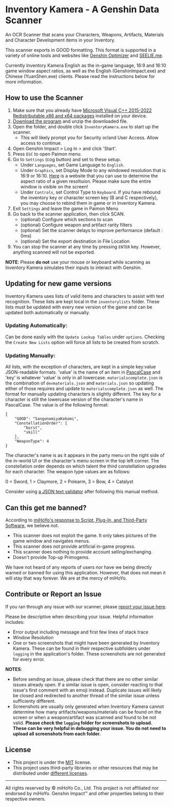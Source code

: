 # Inventory Kamera - A Genshin Data Scanner
An OCR Scanner that scans your Characters, Weapons, Artifacts, Materials and Character Development items in your Inventory.

This scanner exports in GOOD formatting. This format is supported in a variety of online tools and websites like [Genshin Optimizer](https://frzyc.github.io/genshin-optimizer/#/) and [SEELIE.me](https://seelie.me/).


Currently Inventory Kamera English as the in-game language, 16:9 and 16:10 game window aspect ratios, as well as the English (GenshinImpact.exe) and Chinese (YuanShen.exe) clients. Please read the instructions below for more information.



## How to use the Scanner
1. Make sure that you already have [Microsoft Visual C++ 2015-2022 Redistributable x86 and x64 packages](https://docs.microsoft.com/en-us/cpp/windows/latest-supported-vc-redist?view=msvc-170#visual-studio-2015-2017-2019-and-2022) installed on your device.
2. [Download the program](https://github.com/Andrewthe13th/Inventory_Kamera/releases) and unzip the downloaded file.
3. Open the folder, and double click `InventoryKamera.exe` to start up the scanner.
    - This will likely prompt you for Security or/and User Access. Allow access to continue.
4. Open Genshin Impact > Log In > and click 'Start'. 
5. Press `ESC` to open Paimon menu.
6. Go to `Settings` (cog button) and set to these setup.
   - Under `Languages`, set Game Language to `English`.
   - Under `Graphics`, set Display Mode to any windowed resolution that is 16:9 or 16:10. [Here](https://andrew.hedges.name/experiments/aspect_ratio/) is a website that you can use to determine the aspect ratio of a given resoltuion. Please make sure the entire window is visible on the screen!
   - Under `Controls`, set Control Type to `Keyboard`. If you have rebound the inventory key or character screen key (B and C respectively), you may choose to rebind them in game or in Inventory Kamera.
7. Exit `Settings` and leave the game in Paimon Menu
8. Go back to the scanner application, then click SCAN.
   - (optional) Configure which sections to scan
   - (optional) Configure weapon and artifact rarity filters
   - (optional) Set the scanner delays to improve performance (default : 0ms)
   - (optional) Set the export destination in File Location
9. You can stop the scanner at any time by pressing `ENTER` key. However, anything scanned will not be exported.

**NOTE**: Please **do not** use your mouse or keyboard while scanning as Inventory Kamera simulates their inputs to interact with Genshin. 

## Updating for new game versions

Inventory Kamera uses lists of valid items and characters to assist with text recognition. These lists are kept local in the `inventorylists` folder. These lists must be updated with every new version of the game and can be updated both automatically or manually.

### **Updating Automatically:** 
Can be done easily with the `Update Lookup Tables` under `options`. Checking the `Create New Lists` option will force all lists to be created from scratch.

### **Updating Manually:**
All lists, with the exception of characters, are kept in a simple key:value JSON-readable formats. 'value' is the name of an item in [PascalCase](https://en.wikipedia.org/wiki/Naming_convention_(programming)#Examples_of_multiple-word_identifier_formats) and 'key' is whatever 'value' is only in all lowercase. `materialscomplete.json` is the combination of `devmaterials.json` and `materials.json` so updating either of those requires and update to `materialscomplete.json`  as well. The format for manually updating characters is slightly different. The key for a character is still the lowercase version of the character's name in PascalCase. The value is of the following format:

```
{
    "GOOD": "SangonomiyaKokomi",
    "ConstellationOrder": [
        "burst",
        "skill"
    ],
    "WeaponType": 4
}
```
The character's name is as it appears in the party menu on the right side of the in-world UI or the character's menu screen in the top left corner. The constellation order depends on which talent the third constellation upgrades for each character. The weapon type values are as follows:

0 = Sword, 1 = Claymore, 2 = Polearm, 3 = Bow, 4 = Catalyst

Consider using [a JSON text validator](https://jsonlint.com/) after following this manual method.

## Can this get me banned?
 According to [miHoYo's response to Script, Plug-In, and Third-Party Software](https://genshin.mihoyo.com/en/news/detail/5763), we believe not. 
- This scanner does not exploit the game. It only takes pictures of the game window and navigates menus.
- This scanner does not provide artificial in-game progress.
- This scanner does nothing to provide account selling/exchanging.
- Doesn't provide Top-up Primogems. 

We have not heard of any reports of users nor have we being directly warned or banned for using this application. However, that does not mean it will stay that way forever. We are at the mercy of miHoYo.

## Contribute or Report an Issue
If you ran through any issue with our scanner, please [report your issue here](https://github.com/Andrewthe13th/Inventory_Kamera/issues).

Please be descriptive when describing your issue. Helpful information includes:

* Error output including message and first few lines of stack trace
* Window Resolution
* One or two screenshots that might have been generated by Inventory Kamera. These can be found in their respective subfolders under `logging` in the application's folder. These screenshots are not generated for every error.




**NOTES**:
* Before sending an issue, please check that there are no other similar issues already open. If a similar issue is open, consider reacting to that issue's first comment with an emoji instead. Duplicate issues will likely be closed and redirected to another thread of the similar issue unless sufficienty different.
* Screenshots are usually only generated when Inventory Kamera cannot determine how many artifacts/weapons/materials can be found on the screen or when a weapon/artifact was scanned and found to be not valid. **Please check the `logging` folder for screenshots to upload. These can be very helpful in debugging your issue. You do not need to upload all screenshots from each folder.**


## License
* This project is under the [MIT](LICENSE.md) license.
* This project uses third-party libraries or other resources that may be
distributed under [different licenses](THIRD-PARTY-NOTICES.md).

---

All rights reserved by © miHoYo Co., Ltd. This project is not affiliated nor endorsed by miHoYo. Genshin Impact™ and other properties belong to their respective owners.
